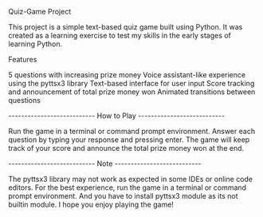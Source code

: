 Quiz-Game Project


This project is a simple text-based quiz game built using Python. It was created as a learning exercise to test my skills in the early stages of learning Python.

Features

5 questions with increasing prize money
Voice assistant-like experience using the pyttsx3 library
Text-based interface for user input
Score tracking and announcement of total prize money won
Animated transitions between questions


---------------------------  How to Play  ---------------------------

Run the game in a terminal or command prompt environment.
Answer each question by typing your response and pressing enter.
The game will keep track of your score and announce the total prize money won at the end.


---------------------------  Note  ---------------------------

The pyttsx3 library may not work as expected in some IDEs or online code editors. For the best experience, run the game in a terminal or command prompt environment.
And you have to install pyttsx3 module as its not builtin module. I hope you enjoy playing the game!
